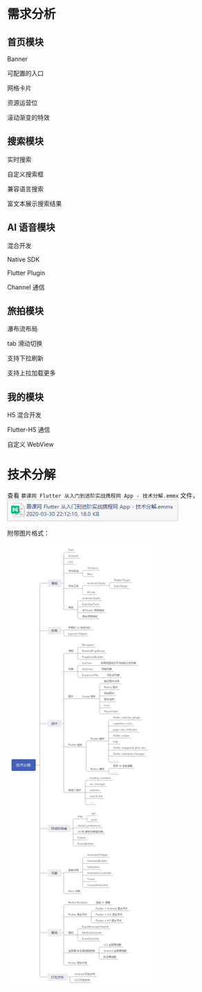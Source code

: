 # 需求分析

## 首页模块

Banner

可配置的入口

网格卡片

资源运营位

滚动渐变的特效

## 搜索模块

实时搜索

自定义搜索框

兼容语言搜索

富文本展示搜索结果

## AI 语音模块

混合开发

Native SDK

Flutter Plugin

Channel 通信

## 旅拍模块

瀑布流布局

tab 滑动切换

支持下拉刷新

支持上拉加载更多

## 我的模块

H5 混合开发

Flutter-H5 通信

自定义 WebView

# 技术分解

查看 `慕课网 Flutter 从入门到进阶实战携程网 App - 技术分解.emmx` 文件，![image-20200403104240687](images/image-20200403104240687.png)

附带图片格式：

![image-20200403104319538](images/image-20200403104319538.png)